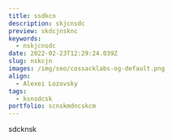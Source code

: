 ```yaml
---
title: ssdkcn
description: skjcnsdc
preview: skdcjnsknc
keywords:
  - nskjcnsdc
date: 2022-02-23T12:29:24.039Z
slug: nskcjn
images: /img/seo/cossacklabs-og-default.png
align:
  - Alexei Lozovsky
tags:
  - ksnsdcsk
portfolio: scnskmdncskcm
---
```

sdcknsk